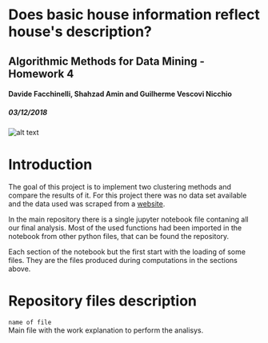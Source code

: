 # Does basic house information reflect house's description?
## Algorithmic Methods for Data Mining - Homework 4
#### Davide Facchinelli, Shahzad Amin and Guilherme Vescovi Nicchio
##### 03/12/2018

![alt text](https://camo.githubusercontent.com/9d32e19e82363aa589d84bf720de44c2968b2eb9/68747470733a2f2f646972656374696f6e7363752e6f72672f77702d636f6e74656e742f75706c6f6164732f323031382f30382f63617368666f72686f6d652e706e67 "Logo Title Text 1")

Introduction
======
The goal of this project is to implement two clustering methods and compare the results of it. For this project there was no data set available and the data used was scraped from a [website](https://www.immobiliare.it/).

In the main repository there is a single jupyter notebook file contaning all our final analysis. Most of the used functions had been imported in the notebook from other python files, that can be found the repository.

Each section of the notebook but the first start with the loading of some files. They are the files produced during computations in the sections above.

Repository files description
======
`name of file`	
Main file with the work explanation to perform the analisys.

